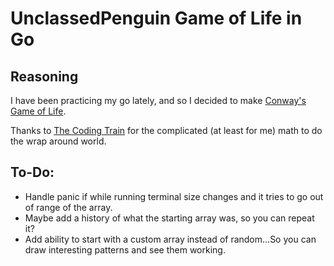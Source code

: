 # UnclassedPenguin Game of Life in Go

## Reasoning

I have been practicing my go lately, and so I decided to make [Conway's Game of Life](https://en.wikipedia.org/wiki/Conway%27s_Game_of_Life).  

Thanks to [The Coding Train](https://www.youtube.com/watch?v=FWSR_7kZuYg) for the complicated (at least for me) math to do the wrap around world.  


## To-Do:

- Handle panic if while running terminal size changes and it tries to go out of range of the array.
- Maybe add a history of what the starting array was, so you can repeat it?
- Add ability to start with a custom array instead of random...So you can draw interesting patterns and see them working.

